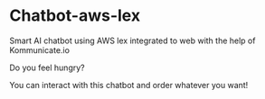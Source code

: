 # Chatbot-aws-lex
Smart AI chatbot using AWS lex integrated to web with the help of Kommunicate.io

Do you feel hungry?

You can interact with this chatbot and order whatever you want!
